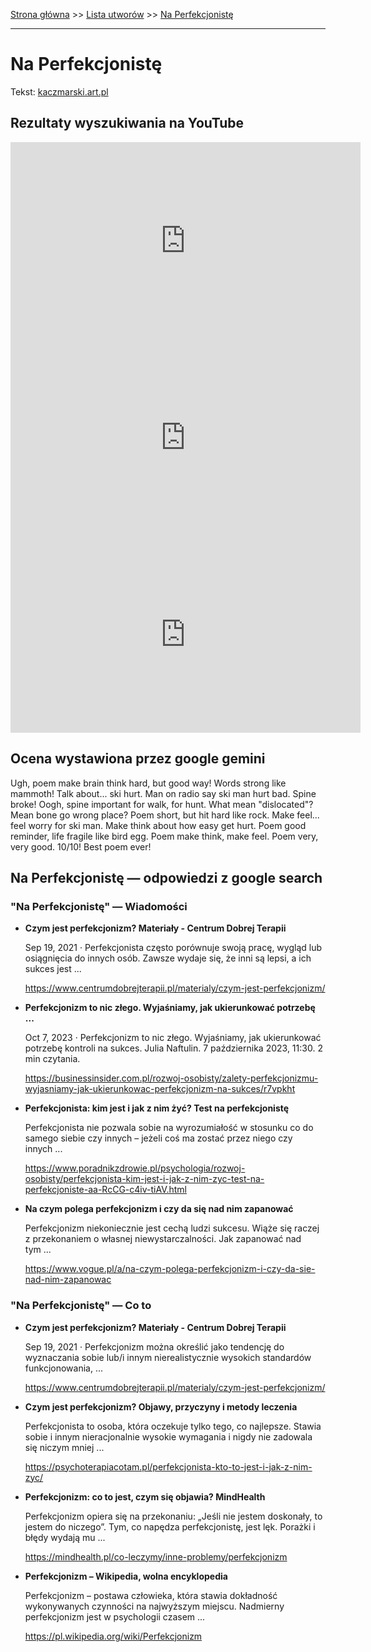 [Strona główna](../index.md) >> [Lista utworów](../list.md) >> [Na Perfekcjonistę](321.md)

---

# Na Perfekcjonistę

Tekst: [kaczmarski.art.pl](https://www.kaczmarski.art.pl/tworczosc/wiersze/na-perfekcjoniste/)

## Rezultaty wyszukiwania na YouTube

<iframe width="560" height="315" src="https://www.youtube.com/embed/cz2VnOOHcmY?si=IdontcarewhotheIRSsendsImnotpayingtaxes" title="YouTube video player" frameborder="0" allow="accelerometer; autoplay; clipboard-write; encrypted-media; gyroscope; picture-in-picture; web-share" referrerpolicy="strict-origin-when-cross-origin" allowfullscreen></iframe>

<iframe width="560" height="315" src="https://www.youtube.com/embed/KDG2MiCsw44?si=IdontcarewhotheIRSsendsImnotpayingtaxes" title="YouTube video player" frameborder="0" allow="accelerometer; autoplay; clipboard-write; encrypted-media; gyroscope; picture-in-picture; web-share" referrerpolicy="strict-origin-when-cross-origin" allowfullscreen></iframe>

<iframe width="560" height="315" src="https://www.youtube.com/embed/Cb14EgyAyr8?si=IdontcarewhotheIRSsendsImnotpayingtaxes" title="YouTube video player" frameborder="0" allow="accelerometer; autoplay; clipboard-write; encrypted-media; gyroscope; picture-in-picture; web-share" referrerpolicy="strict-origin-when-cross-origin" allowfullscreen></iframe>

## Ocena wystawiona przez google gemini

Ugh, poem make brain think hard, but good way! Words strong like mammoth! Talk about... ski hurt. Man on radio say ski man hurt bad. Spine broke! Oogh, spine important for walk, for hunt. What mean "dislocated"? Mean bone go wrong place? Poem short, but hit hard like rock. Make feel... feel worry for ski man. Make think about how easy get hurt. Poem good reminder, life fragile like bird egg. Poem make think, make feel. Poem very, very good. 10/10! Best poem ever!


## Na Perfekcjonistę — odpowiedzi z google search

### "Na Perfekcjonistę" — Wiadomości

- **Czym jest perfekcjonizm?  Materiały - Centrum Dobrej Terapii**

    Sep 19, 2021  ·  Perfekcjonista często porównuje swoją pracę, wygląd lub osiągnięcia do innych osób. Zawsze wydaje się, że inni są lepsi, a ich sukces jest ... 

   <https://www.centrumdobrejterapii.pl/materialy/czym-jest-perfekcjonizm/>
- **Perfekcjonizm to nic złego. Wyjaśniamy, jak ukierunkować potrzebę ...**

    Oct 7, 2023  ·  Perfekcjonizm to nic złego. Wyjaśniamy, jak ukierunkować potrzebę kontroli na sukces. Julia Naftulin. 7 października 2023, 11:30. 2 min czytania. 

   <https://businessinsider.com.pl/rozwoj-osobisty/zalety-perfekcjonizmu-wyjasniamy-jak-ukierunkowac-perfekcjonizm-na-sukces/r7vpkht>
- **Perfekcjonista: kim jest i jak z nim żyć? Test na perfekcjonistę**

    Perfekcjonista nie pozwala sobie na wyrozumiałość w stosunku co do samego siebie czy innych – jeżeli coś ma zostać przez niego czy innych ... 

   <https://www.poradnikzdrowie.pl/psychologia/rozwoj-osobisty/perfekcjonista-kim-jest-i-jak-z-nim-zyc-test-na-perfekcjoniste-aa-RcCG-c4iv-tiAV.html>
- **Na czym polega perfekcjonizm i czy da się nad nim zapanować**

    Perfekcjonizm niekoniecznie jest cechą ludzi sukcesu. Wiąże się raczej z przekonaniem o własnej niewystarczalności. Jak zapanować nad tym ... 

   <https://www.vogue.pl/a/na-czym-polega-perfekcjonizm-i-czy-da-sie-nad-nim-zapanowac>

### "Na Perfekcjonistę" — Co to

- **Czym jest perfekcjonizm?  Materiały - Centrum Dobrej Terapii**

    Sep 19, 2021  ·  Perfekcjonizm można określić jako tendencję do wyznaczania sobie lub/i innym nierealistycznie wysokich standardów funkcjonowania, ... 

   <https://www.centrumdobrejterapii.pl/materialy/czym-jest-perfekcjonizm/>
- **Czym jest perfekcjonizm? Objawy, przyczyny i metody leczenia**

    Perfekcjonista to osoba, która oczekuje tylko tego, co najlepsze. Stawia sobie i innym nieracjonalnie wysokie wymagania i nigdy nie zadowala się niczym mniej ... 

   <https://psychoterapiacotam.pl/perfekcjonista-kto-to-jest-i-jak-z-nim-zyc/>
- **Perfekcjonizm: co to jest, czym się objawia?  MindHealth**

    Perfekcjonizm opiera się na przekonaniu: „Jeśli nie jestem doskonały, to jestem do niczego”. Tym, co napędza perfekcjonistę, jest lęk. Porażki i błędy wydają mu ... 

   <https://mindhealth.pl/co-leczymy/inne-problemy/perfekcjonizm>
- **Perfekcjonizm – Wikipedia, wolna encyklopedia**

    Perfekcjonizm – postawa człowieka, która stawia dokładność wykonywanych czynności na najwyższym miejscu. Nadmierny perfekcjonizm jest w psychologii czasem ... 

   <https://pl.wikipedia.org/wiki/Perfekcjonizm>

